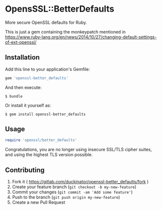 # OpensSSL::BetterDefaults

More secure OpenSSL defaults for Ruby.

This is just a gem containing the monkeypatch mentioned in https://www.ruby-lang.org/en/news/2014/10/27/changing-default-settings-of-ext-openssl/

## Installation

Add this line to your application's Gemfile:

```ruby
gem 'openssl-better_defaults'
```

And then execute:

    $ bundle

Or install it yourself as:

    $ gem install openssl-better_defaults

## Usage

```ruby
require 'openssl/better_defaults'
```

Congratulations, you are no longer using insecure SSL/TLS cipher suites, and using the highest TLS version possible.

## Contributing

1. Fork it ( https://gitlab.com/duckinator/openssl-better_defaults/fork )
2. Create your feature branch (`git checkout -b my-new-feature`)
3. Commit your changes (`git commit -am 'Add some feature'`)
4. Push to the branch (`git push origin my-new-feature`)
5. Create a new Pull Request

